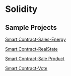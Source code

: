 ﻿# Solidity

## Sample Projects 

[Smart Contract-Sales-Energy](solidity/smart-contract-marketplace-in-energy.md)

[Smart Contract-RealState](solidity/smart-contract-real-estate.md)

[Smart Contract-Sale Product](solidity/smart-contract-sale.md)

[Smart Contract-Vote](solidity/smart-contract-voting.md)








